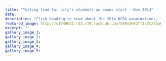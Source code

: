 ```yaml
---
title: "Testing time for city's students as exams start - Nov 2014"
date: 
description: "Click heading to read about the 2014 NCEA examinations, from the 14 November 2014 Wanganui Chronicle article..."
featured_image: http://c1940652.r52.cf0.rackcdn.com/548e2e02ff2a7c27ba000c4b/exams.jpg
excerpt: ""
gallery_image_1: 
gallery_image_2: 
gallery_image_3: 
gallery_image_4: 
gallery_image_5: 
---
```

